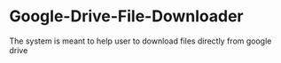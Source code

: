 # Google-Drive-File-Downloader
The system is meant to help user to download files directly  from google drive
